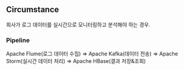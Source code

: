 ## Circumstance
회사가 로그 데이터를 실시간으로 모니터링하고 분석해야 하는 경우.

### Pipeline
Apache Flume(로그 데이터 수집) => Apache Kafka(데이터 전송) => Apache Storm(실시간 데이터 처리) => Apache HBase(결과 저장&조회)
